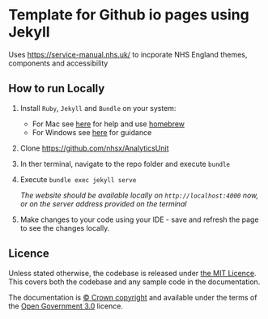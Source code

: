 # Template for Github io pages using Jekyll

Uses https://service-manual.nhs.uk/ to incporate NHS England themes, components and accessibility

## How to run Locally

1. Install `Ruby`, `Jekyll` and `Bundle` on your system:
    - For Mac see [here](https://jekyllrb.com/docs/installation/macos/) for help and use [homebrew](https://brew.sh/) 
    - For Windows see [here](https://idratherbewriting.com/documentation-theme-jekyll/mydoc_install_jekyll_on_windows.html) for guidance
2. Clone <https://github.com/nhsx/AnalyticsUnit>
3. In ther terminal, navigate to the repo folder and execute `bundle`
4. Execute `bundle exec jekyll serve`
   
    *The website should be available locally on `http://localhost:4000` now, or on the server address provided on the terminal*
   
5. Make changes to your code using your IDE - save and refresh the page to see the changes locally.

## Licence

Unless stated otherwise, the codebase is released under [the MIT Licence][mit].
This covers both the codebase and any sample code in the documentation.

The documentation is [© Crown copyright][copyright] and available under the terms
of the [Open Government 3.0][ogl] licence.

[mit]: LICENSE
[copyright]: http://www.nationalarchives.gov.uk/information-management/re-using-public-sector-information/uk-government-licensing-framework/crown-copyright/
[ogl]: http://www.nationalarchives.gov.uk/doc/open-government-licence/version/3/
